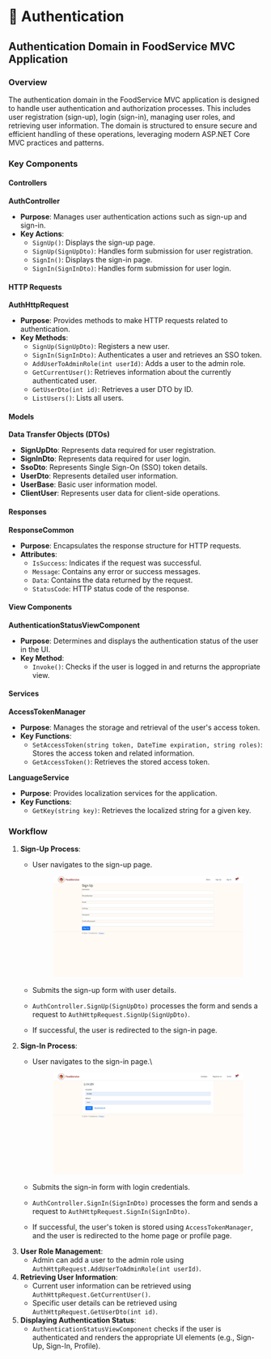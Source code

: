 # 🔐 Authentication

## Authentication Domain in FoodService MVC Application

### Overview

The authentication domain in the FoodService MVC application is designed to handle user authentication and authorization processes. This includes user registration (sign-up), login (sign-in), managing user roles, and retrieving user information. The domain is structured to ensure secure and efficient handling of these operations, leveraging modern ASP.NET Core MVC practices and patterns.

### Key Components

#### Controllers

**AuthController**

* **Purpose**: Manages user authentication actions such as sign-up and sign-in.
* **Key Actions**:
  * `SignUp()`: Displays the sign-up page.
  * `SignUp(SignUpDto)`: Handles form submission for user registration.
  * `SignIn()`: Displays the sign-in page.
  * `SignIn(SignInDto)`: Handles form submission for user login.

#### HTTP Requests

**AuthHttpRequest**

* **Purpose**: Provides methods to make HTTP requests related to authentication.
* **Key Methods**:
  * `SignUp(SignUpDto)`: Registers a new user.
  * `SignIn(SignInDto)`: Authenticates a user and retrieves an SSO token.
  * `AddUserToAdminRole(int userId)`: Adds a user to the admin role.
  * `GetCurrentUser()`: Retrieves information about the currently authenticated user.
  * `GetUserDto(int id)`: Retrieves a user DTO by ID.
  * `ListUsers()`: Lists all users.

#### Models

**Data Transfer Objects (DTOs)**

* **SignUpDto**: Represents data required for user registration.
* **SignInDto**: Represents data required for user login.
* **SsoDto**: Represents Single Sign-On (SSO) token details.
* **UserDto**: Represents detailed user information.
* **UserBase**: Basic user information model.
* **ClientUser**: Represents user data for client-side operations.

#### Responses

**ResponseCommon**

* **Purpose**: Encapsulates the response structure for HTTP requests.
* **Attributes**:
  * `IsSuccess`: Indicates if the request was successful.
  * `Message`: Contains any error or success messages.
  * `Data`: Contains the data returned by the request.
  * `StatusCode`: HTTP status code of the response.

#### View Components

**AuthenticationStatusViewComponent**

* **Purpose**: Determines and displays the authentication status of the user in the UI.
* **Key Method**:
  * `Invoke()`: Checks if the user is logged in and returns the appropriate view.

#### Services

**AccessTokenManager**

* **Purpose**: Manages the storage and retrieval of the user's access token.
* **Key Functions**:
  * `SetAccessToken(string token, DateTime expiration, string roles)`: Stores the access token and related information.
  * `GetAccessToken()`: Retrieves the stored access token.

**LanguageService**

* **Purpose**: Provides localization services for the application.
* **Key Functions**:
  * `GetKey(string key)`: Retrieves the localized string for a given key.

### Workflow

1. **Sign-Up Process**:
   *   User navigates to the sign-up page.

       <figure><img src="../.gitbook/assets/image (3).png" alt=""><figcaption></figcaption></figure>
   * Submits the sign-up form with user details.
   * `AuthController.SignUp(SignUpDto)` processes the form and sends a request to `AuthHttpRequest.SignUp(SignUpDto)`.
   * If successful, the user is redirected to the sign-in page.
2. **Sign-In Process**:
   *   User navigates to the sign-in page.\


       <figure><img src="../.gitbook/assets/image (2).png" alt=""><figcaption></figcaption></figure>
   * Submits the sign-in form with login credentials.
   * `AuthController.SignIn(SignInDto)` processes the form and sends a request to `AuthHttpRequest.SignIn(SignInDto)`.
   * If successful, the user's token is stored using `AccessTokenManager`, and the user is redirected to the home page or profile page.
3. **User Role Management**:
   * Admin can add a user to the admin role using `AuthHttpRequest.AddUserToAdminRole(int userId)`.
4. **Retrieving User Information**:
   * Current user information can be retrieved using `AuthHttpRequest.GetCurrentUser()`.
   * Specific user details can be retrieved using `AuthHttpRequest.GetUserDto(int id)`.
5. **Displaying Authentication Status**:
   * `AuthenticationStatusViewComponent` checks if the user is authenticated and renders the appropriate UI elements (e.g., Sign-Up, Sign-In, Profile).

###
